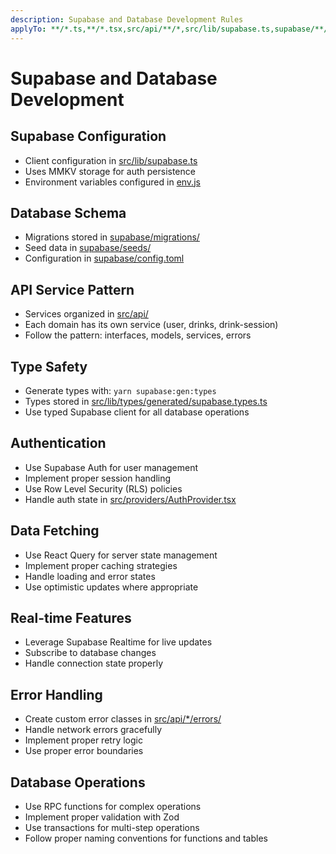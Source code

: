 ```yaml
---
description: Supabase and Database Development Rules
applyTo: **/*.ts,**/*.tsx,src/api/**/*,src/lib/supabase.ts,supabase/**/*
---
```


# Supabase and Database Development

## Supabase Configuration

- Client configuration in [src/lib/supabase.ts](mdc:src/lib/supabase.ts)
- Uses MMKV storage for auth persistence
- Environment variables configured in [env.js](mdc:env.js)

## Database Schema

- Migrations stored in [supabase/migrations/](mdc:supabase/migrations/)
- Seed data in [supabase/seeds/](mdc:supabase/seeds/)
- Configuration in [supabase/config.toml](mdc:supabase/config.toml)

## API Service Pattern

- Services organized in [src/api/](mdc:src/api/)
- Each domain has its own service (user, drinks, drink-session)
- Follow the pattern: interfaces, models, services, errors

## Type Safety

- Generate types with: `yarn supabase:gen:types`
- Types stored in [src/lib/types/generated/supabase.types.ts](mdc:src/lib/types/generated/supabase.types.ts)
- Use typed Supabase client for all database operations

## Authentication

- Use Supabase Auth for user management
- Implement proper session handling
- Use Row Level Security (RLS) policies
- Handle auth state in [src/providers/AuthProvider.tsx](mdc:src/providers/AuthProvider.tsx)

## Data Fetching

- Use React Query for server state management
- Implement proper caching strategies
- Handle loading and error states
- Use optimistic updates where appropriate

## Real-time Features

- Leverage Supabase Realtime for live updates
- Subscribe to database changes
- Handle connection state properly

## Error Handling

- Create custom error classes in [src/api/\*/errors/](mdc:src/api/)
- Handle network errors gracefully
- Implement proper retry logic
- Use proper error boundaries

## Database Operations

- Use RPC functions for complex operations
- Implement proper validation with Zod
- Use transactions for multi-step operations
- Follow proper naming conventions for functions and tables

